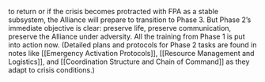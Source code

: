 to return or if the crisis becomes protracted with FPA as a stable subsystem, the Alliance will prepare to transition to Phase 3. But Phase 2’s immediate objective is clear: preserve life, preserve communication, preserve the Alliance under adversity. All the training from Phase 1 is put into action now. (Detailed plans and protocols for Phase 2 tasks are found in notes like [[Emergency Activation Protocols]], [[Resource Management and Logistics]], and [[Coordination Structure and Chain of Command]] as they adapt to crisis conditions.)